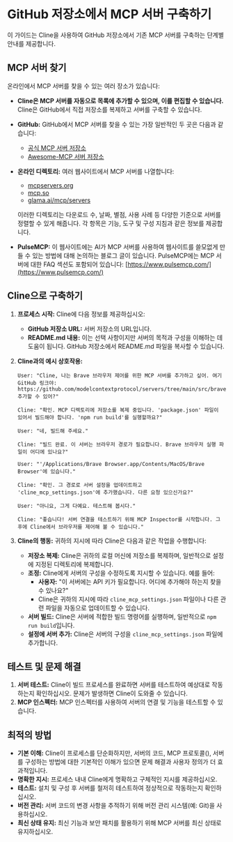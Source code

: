 # GitHub 저장소에서 MCP 서버 구축하기

이 가이드는 Cline을 사용하여 GitHub 저장소에서 기존 MCP 서버를 구축하는 단계별 안내를 제공합니다.

## **MCP 서버 찾기**

온라인에서 MCP 서버를 찾을 수 있는 여러 장소가 있습니다:

-   **Cline은 MCP 서버를 자동으로 목록에 추가할 수 있으며, 이를 편집할 수 있습니다.** Cline은 GitHub에서 직접 저장소를 복제하고 서버를 구축할 수 있습니다.
-   **GitHub:** GitHub에서 MCP 서버를 찾을 수 있는 가장 일반적인 두 곳은 다음과 같습니다:
    -   [공식 MCP 서버 저장소](https://github.com/modelcontextprotocol/servers)
    -   [Awesome-MCP 서버 저장소](https://github.com/punkpeye/awesome-mcp-servers)
-   **온라인 디렉토리:** 여러 웹사이트에서 MCP 서버를 나열합니다:

    -   [mcpservers.org](https://mcpservers.org/)
    -   [mcp.so](https://mcp.so/)
    -   [glama.ai/mcp/servers](https://glama.ai/mcp/servers)

    이러한 디렉토리는 다운로드 수, 날짜, 별점, 사용 사례 등 다양한 기준으로 서버를 정렬할 수 있게 해줍니다. 각 항목은 기능, 도구 및 구성 지침과 같은 정보를 제공합니다.

-   **PulseMCP:** 이 웹사이트에는 AI가 MCP 서버를 사용하여 웹사이트를 쓸모없게 만들 수 있는 방법에 대해 논의하는 블로그 글이 있습니다. PulseMCP에는 MCP 서버에 대한 FAQ 섹션도 포함되어 있습니다: [https://www.pulsemcp.com/](https://www.pulsemcp.com/)

## **Cline으로 구축하기**

1.  **프로세스 시작:** Cline에 다음 정보를 제공하십시오:
    -   **GitHub 저장소 URL:** 서버 저장소의 URL입니다.
    -   **README.md 내용:** 이는 선택 사항이지만 서버의 목적과 구성을 이해하는 데 도움이 됩니다. GitHub 저장소에서 README.md 파일을 복사할 수 있습니다.
2.  **Cline과의 예시 상호작용:**

    ```
    User: "Cline, 나는 Brave 브라우저 제어를 위한 MCP 서버를 추가하고 싶어. 여기 GitHub 링크야: https://github.com/modelcontextprotocol/servers/tree/main/src/brave 추가할 수 있어?"

    Cline: "확인. MCP 디렉토리에 저장소를 복제 중입니다. 'package.json' 파일이 있어서 빌드해야 합니다. 'npm run build'를 실행할까요?"

    User: "네, 빌드해 주세요."

    Cline: "빌드 완료. 이 서버는 브라우저 경로가 필요합니다. Brave 브라우저 실행 파일이 어디에 있나요?"

    User: "'/Applications/Brave Browser.app/Contents/MacOS/Brave Browser'에 있습니다."

    Cline: "확인. 그 경로로 서버 설정을 업데이트하고 'cline_mcp_settings.json'에 추가했습니다. 다른 요청 있으신가요?"

    User: "아니요, 그게 다예요. 테스트해 봅시다."

    Cline: "좋습니다! 서버 연결을 테스트하기 위해 MCP Inspector를 시작합니다. 그 후에 Cline에서 브라우저를 제어해 볼 수 있습니다."
    ```
3. **Cline의 행동:** 귀하의 지시에 따라 Cline은 다음과 같은 작업을 수행합니다:
    - **저장소 복제:** Cline은 귀하의 로컬 머신에 저장소를 복제하며, 일반적으로 설정에 지정된 디렉토리에 복제합니다.
    - **조정:** Cline에게 서버의 구성을 수정하도록 지시할 수 있습니다. 예를 들어:
        - **사용자:** "이 서버에는 API 키가 필요합니다. 어디에 추가해야 하는지 찾을 수 있나요?"
        - Cline은 귀하의 지시에 따라 `cline_mcp_settings.json` 파일이나 다른 관련 파일을 자동으로 업데이트할 수 있습니다.
    - **서버 빌드:** Cline은 서버에 적합한 빌드 명령어를 실행하며, 일반적으로 `npm run build`입니다.
    - **설정에 서버 추가:** Cline은 서버의 구성을 `cline_mcp_settings.json` 파일에 추가합니다.

## **테스트 및 문제 해결**

1. **서버 테스트:** Cline이 빌드 프로세스를 완료하면 서버를 테스트하여 예상대로 작동하는지 확인하십시오. 문제가 발생하면 Cline이 도와줄 수 있습니다.
2. **MCP 인스펙터:** MCP 인스펙터를 사용하여 서버의 연결 및 기능을 테스트할 수 있습니다.

## **최적의 방법**

- **기본 이해:** Cline이 프로세스를 단순화하지만, 서버의 코드, MCP 프로토콜(), 서버를 구성하는 방법에 대한 기본적인 이해가 있으면 문제 해결과 사용자 정의가 더 효과적입니다.
- **명확한 지시:** 프로세스 내내 Cline에게 명확하고 구체적인 지시를 제공하십시오.
- **테스트:** 설치 및 구성 후 서버를 철저히 테스트하여 정상적으로 작동하는지 확인하십시오.
- **버전 관리:** 서버 코드의 변경 사항을 추적하기 위해 버전 관리 시스템(예: Git)을 사용하십시오.
- **최신 상태 유지:** 최신 기능과 보안 패치를 활용하기 위해 MCP 서버를 최신 상태로 유지하십시오.
